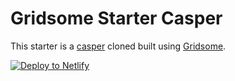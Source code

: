 # Gridsome Starter Casper

This starter is a [casper](https://demo.ghost.io/) cloned built using [Gridsome](https://gridsome.org/).

[![Deploy to Netlify](https://www.netlify.com/img/deploy/button.svg)](https://app.netlify.com/start/deploy?repository=https://gitlab.com/mittalyashu/gridsome-starter-casper)